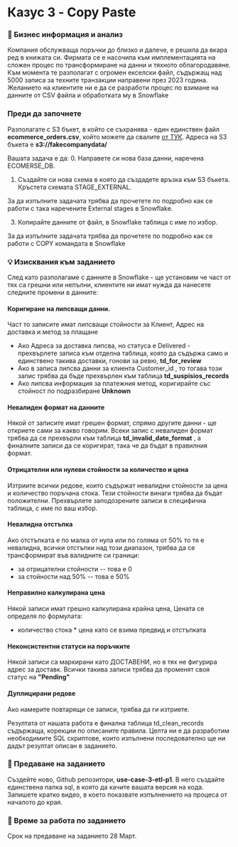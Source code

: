 # Казус 3 - Copy Paste

### 📌 Бизнес информация и анализ

Компания обслужваща поръчки до близко и далече, е решила да вкара ред в книжата си. Фирмата се е насочила към имплементацията на сложен процес по трансформиране на данни и тяхното облагородавяне. Към момента те разполагат с огромен екселски файл, съдържащ над 5000 записа за техните транзакции направени през 2023 година. Желанието на клиентите ни е да се разработи процес по взимане на данните от CSV файла и обработката му в Snowflake


### Преди да започнете

Разполагате с S3 бъкет, в който се съхранява - един единствен файл **ecommerce_orders.csv**, който можете да свалите [от ТУК](https://fakecompanydata.s3.eu-central-1.amazonaws.com/ecommerce_orders.csv). Адреса на S3 бъкета е **s3://fakecompanydata/**


Вашата задача е да:
0. Направете си нова база данни, наречена ECOMERSE_DB.
1. Създайте си нова схема в която да създадете връзка към S3 бъкета. Кръстета схемата STAGE_EXTERNAL. 

За да изпълните задачата трябва да прочетете по подробно как се работи с така наречените External stages в Snowflake.


3. Копирайте данните от файл, в Snowflake таблица с име по избор.

За да изпълните задачата трябва да прочетете по подробно как се работи с COPY командата в Snowflake

### 💡 Изисквания към заданието

След като разполагаме с данните в Snowflake - ще установим че част от тях са грешни или непълни, клиентите ни имат нужда да нанесете следните промени в данните:

#### Коригиране на липсващи данни.

Част то записите имат липсващи стойности за Клиент, Адрес на доставка и метод за плащане
- Ако Адреса за доставка липсва, но статуса е Delivered - прехвърлете записа към отделна таблица, която да съдържа само и единствено такива доставки, гонови за ревю, **td_for_review**
- Ако в записа липсва данни за клиента Customer_id , то тогава този запис трябва да бъде прехвърлен към таблица **td_suspisios_records**
- Ако липсва информация за платежния метод, коригирайте със стойност по подразбиране **Unknown**

#### Невалиден формат на данните

Някой от записите имат грешен формат, спрямо другите данни - ще откриете сами за какво говорим. Всеки запис с невалиден формат трябва да се прехвърли към таблица **td_invalid_date_format** , а финалните записи да се коригират, така че да бъдат в правилния формат.

#### Отрицателни или нулеви стойности за количество и цена
Изтриите всички редове, които съдържат невалидни стойности за цена и количество поръчана стока. Тези стойности винаги трябва да бъдат положителни. Прехвърлете заподозрените записи в специфична таблица, с име по ваш избор.

#### Невалидна отстъпка
Ако отстъпката е по малка от нула или по голяма от 50% то тя е невалидна, всички отстъпки над този диапазон, трябва да се трансформират във валидните си граници:
- за отрицателни стойности -- това е 0
- за стойности над 50% -- това е 50%

#### Неправилно калкулирана цена
Някой записи имат грешно калкулирана крайна цена, Цената се определя по формулата:
- количество стока * цена като се взима предвид и отстъпката

#### Неконсистентни статуси на поръчките
Някой записи са маркирани като ДОСТАВЕНИ, но в тях не фигурира адрес за доставк. Всички такива записи трябва да променят своя статус на **"Pending"**

#### Дуплицирани редове
Ако намерите повтарящи се записи, трябва да ги изтриете. 


Резултата от нашата работа е финална таблица td_clean_records съдържаща, корекции по описаните правила. Целта ни е да разработим необходимите SQL скриптове, които изпълнени последователно ще ни дадът резултат описан в заданието.

### 🚀 Предаване на заданието
Създейте ново, Github репозитори, **use-case-3-etl-p1**. В него създайте единствена папка sql, в която да качите вашата версия на кода. Запишете кратко видео, в което показвате изпълнението на процеса от началото до края. 

### 📅 Време за работа по заданието
Срок на предаване на заданието 28 Март.
